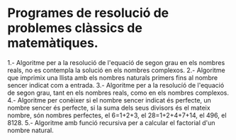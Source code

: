 # Programes de resolució de problemes clàssics de matemàtiques.
1.- Algoritme per a la resolució de l'equació de segon grau en els nombres reals, no es contempla la solució en els nombres complexos.
2.- Algoritme que imprimix una llista amb els nombres naturals primers fins al nombre sencer indicat com a entrada.
3.- Algoritme per a la resolucíó de l'equació de segon grau, tant en els nombres reals, como en els nombres complexos.
4.- Algoritme per conèixer si el nombre sencer indicat és perfecte, un nombre sencer és perfecte, si la suma dels seus divisors és el mateix nombre, són nombres perfectes, el 6=1+2+3, el 28=1+2+4+7+14, el 496, el 8128. 
5.- Algoritme amb funció recursiva per a calcular el factorial d'un nombre natural.
